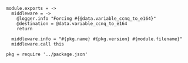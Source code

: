     module.exports = ->
      middleware = ->
        @logger.info "Forcing #{@data.variable_ccnq_to_e164}"
        @destination = @data.variable_ccnq_to_e164
        return

      middleware.info = "#{pkg.name} #{pkg.version} #{module.filename}"
      middleware.call this

    pkg = require '../package.json'
